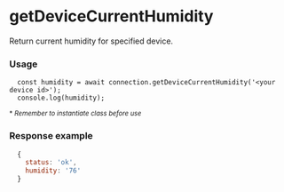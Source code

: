 # getDeviceCurrentHumidity

Return current humidity for specified device.


### Usage
```
  const humidity = await connection.getDeviceCurrentHumidity('<your device id>');
  console.log(humidity);
```

<sup>* _Remember to instantiate class before use_</sup>


### Response example
```js
  {
    status: 'ok',
    humidity: '76'
  }
```